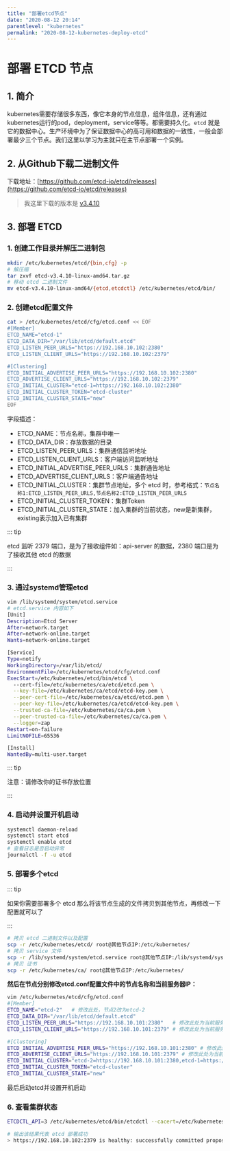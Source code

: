```yaml
---
title: "部署etcd节点"
date: "2020-08-12 20:14"
parentlevel: "kubernetes"
permalink: "2020-08-12-kubernetes-deploy-etcd"
---
```


# 部署 ETCD 节点

## 1. 简介

kubernetes需要存储很多东西，像它本身的节点信息，组件信息，还有通过kubernetes运行的pod，deployment，service等等。都需要持久化。`etcd` 就是它的数据中心。生产环境中为了保证数据中心的高可用和数据的一致性，一般会部署最少三个节点。我们这里以学习为主就只在主节点部署一个实例。



## 2. 从Github下载二进制文件

下载地址：[https://github.com/etcd-io/etcd/releases](https://github.com/etcd-io/etcd/releases)

> 我这里下载的版本是 [v3.4.10](https://github.com/etcd-io/etcd/releases/tag/v3.4.10)



## 3. 部署 ETCD

### 1. 创建工作目录并解压二进制包

```bash
mkdir /etc/kubernetes/etcd/{bin,cfg} -p
# 解压缩
tar zxvf etcd-v3.4.10-linux-amd64.tar.gz
# 移动 etcd 二进制文件
mv etcd-v3.4.10-linux-amd64/{etcd,etcdctl} /etc/kubernetes/etcd/bin/
```



### 2. 创建etcd配置文件	

```bash
cat > /etc/kubernetes/etcd/cfg/etcd.conf << EOF
#[Member]
ETCD_NAME="etcd-1"
ETCD_DATA_DIR="/var/lib/etcd/default.etcd"
ETCD_LISTEN_PEER_URLS="https://192.168.10.102:2380"
ETCD_LISTEN_CLIENT_URLS="https://192.168.10.102:2379"

#[Clustering]
ETCD_INITIAL_ADVERTISE_PEER_URLS="https://192.168.10.102:2380"
ETCD_ADVERTISE_CLIENT_URLS="https://192.168.10.102:2379"
ETCD_INITIAL_CLUSTER="etcd-1=https://192.168.10.102:2380"
ETCD_INITIAL_CLUSTER_TOKEN="etcd-cluster"
ETCD_INITIAL_CLUSTER_STATE="new"
EOF
```

字段描述：

- ETCD_NAME：节点名称，集群中唯一
- ETCD_DATA_DIR：存放数据的目录
- ETCD_LISTEN_PEER_URLS：集群通信监听地址
- ETCD_LISTEN_CLIENT_URLS：客户端访问监听地址
- ETCD_INITIAL_ADVERTISE_PEER_URLS：集群通告地址
- ETCD_ADVERTISE_CLIENT_URLS：客户端通告地址
- ETCD_INITIAL_CLUSTER：集群节点地址，多个 etcd 时，参考格式：`节点名称1:ETCD_LISTEN_PEER_URLS,节点名称2:ETCD_LISTEN_PEER_URLS` 
- ETCD_INITIAL_CLUSTER_TOKEN：集群Token
- ETCD_INITIAL_CLUSTER_STATE：加入集群的当前状态，new是新集群，existing表示加入已有集群

::: tip

etcd 监听 2379 端口，是为了接收组件如：api-server 的数据，2380 端口是为了接收其他 etcd 的数据

:::

### 3. 通过systemd管理etcd

```bash
vim /lib/systemd/system/etcd.service
# etcd.service 内容如下
[Unit]
Description=Etcd Server
After=network.target
After=network-online.target
Wants=network-online.target

[Service]
Type=notify
WorkingDirectory=/var/lib/etcd/
EnvironmentFile=/etc/kubernetes/etcd/cfg/etcd.conf
ExecStart=/etc/kubernetes/etcd/bin/etcd \
  --cert-file=/etc/kubernetes/ca/etcd/etcd.pem \
  --key-file=/etc/kubernetes/ca/etcd/etcd-key.pem \
  --peer-cert-file=/etc/kubernetes/ca/etcd/etcd.pem \
  --peer-key-file=/etc/kubernetes/ca/etcd/etcd-key.pem \
  --trusted-ca-file=/etc/kubernetes/ca/ca.pem \
  --peer-trusted-ca-file=/etc/kubernetes/ca/ca.pem \
  --logger=zap
Restart=on-failure
LimitNOFILE=65536

[Install]
WantedBy=multi-user.target
```

::: tip

注意：请修改你的证书存放位置

:::



### 4. 启动并设置开机启动

```bash
systemctl daemon-reload
systemctl start etcd
systemctl enable etcd
# 查看日志是否启动异常
journalctl -f -u etcd
```



### 5. 部署多个etcd 

::: tip

如果你需要部署多个 etcd 那么将该节点生成的文件拷贝到其他节点，再修改一下配置就可以了

:::	

```bash
# 拷贝 etcd 二进制文件以及配置
scp -r /etc/kubernetes/etcd/ root@其他节点IP:/etc/kubernetes/
# 拷贝 service 文件
scp -r /lib/systemd/system/etcd.service root@其他节点IP:/lib/systemd/system/
# 拷贝 证书
scp -r /etc/kubernetes/ca/ root@其他节点IP:/etc/kubernetes/
```

**然后在节点分别修改etcd.conf配置文件中的节点名称和当前服务器IP：**

```bash
vim /etc/kubernetes/etcd/cfg/etcd.conf
#[Member]
ETCD_NAME="etcd-2"   # 修改此处，节点2改为etcd-2
ETCD_DATA_DIR="/var/lib/etcd/default.etcd"
ETCD_LISTEN_PEER_URLS="https://192.168.10.101:2380"   # 修改此处为当前服务器IP
ETCD_LISTEN_CLIENT_URLS="https://192.168.10.101:2379" # 修改此处为当前服务器IP

#[Clustering]
ETCD_INITIAL_ADVERTISE_PEER_URLS="https://192.168.10.101:2380" # 修改此处为当前服务器IP
ETCD_ADVERTISE_CLIENT_URLS="https://192.168.10.101:2379" # 修改此处为当前服务器IP
ETCD_INITIAL_CLUSTER="etcd-2=https://192.168.10.101:2380,etcd-1=https://192.168.10.102:2380"
ETCD_INITIAL_CLUSTER_TOKEN="etcd-cluster"
ETCD_INITIAL_CLUSTER_STATE="new"
```

最后启动etcd并设置开机启动



### 6. 查看集群状态

```bash
ETCDCTL_API=3 /etc/kubernetes/etcd/bin/etcdctl --cacert=/etc/kubernetes/ca/ca.pem --cert=/etc/kubernetes/ca/etcd/etcd.pem --key=/etc/kubernetes/ca/etcd/etcd-key.pem --endpoints="https://192.168.10.102:2379" endpoint health

# 输出该结果代表 etcd 部署成功
> https://192.168.10.102:2379 is healthy: successfully committed proposal: took = 5.838821ms
```

